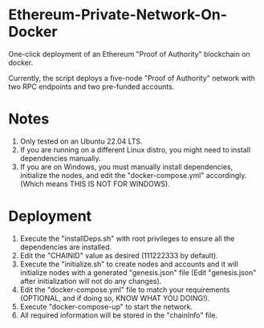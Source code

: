 # Ethereum-Private-Network-On-Docker
One-click deployment of an Ethereum "Proof of Authority" blockchain on docker.

Currently, the script deploys a five-node "Proof of Authority" network with two RPC endpoints and two pre-funded accounts.

# Notes
1. Only tested on an Ubuntu 22.04 LTS.
2. If you are running on a different Linux distro, you might need to install dependencies manually.
3. If you are on Windows, you must manually install dependencies, initialize the nodes, and edit the "docker-compose.yml" accordingly. (Which means THIS IS NOT FOR WINDOWS).

# Deployment
1. Execute the "installDeps.sh" with root privileges to ensure all the dependencies are installed.
2. Edit the "CHAINID" value as desired (111222333 by default).
3. Execute the "initialize.sh" to create nodes and accounts and it will initialize nodes with a generated "genesis.json" file (Edit "genesis.json" after initialization will not do any changes).
4. Edit the "docker-compose.yml" file to match your requirements (OPTIONAL, and if doing so, KNOW WHAT YOU DOING!).
5. Execute "docker-compose-up" to start the network.
6. All required information will be stored in the "chainInfo" file.
